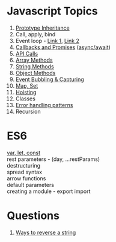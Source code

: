 # Javascript Topics

1) [Prototype Inheritance](https://medium.com/dev-bits/a-perfect-guide-for-cracking-a-javascript-interview-a-developers-perspective-23a5c0fa4d0d)
2) Call, apply, bind
3) Event loop - [Link 1](https://flaviocopes.com/javascript-event-loop/), [Link 2](https://careersjs.com/magazine/javascript-job-queue-microtask/)
4) [Callbacks and Promises](https://www.geeksforgeeks.org/javascript-promises/) ([async/await](https://www.geeksforgeeks.org/async-await-function-in-javascript/))
5) [API Calls](https://levelup.gitconnected.com/all-possible-ways-of-making-an-api-call-in-plain-javascript-c0dee3c11b8b)
6) [Array Methods](https://developer.mozilla.org/en-US/docs/Web/JavaScript/Reference/Global_Objects/Array)
7) [String Methods](https://developer.mozilla.org/en-US/docs/Web/JavaScript/Reference/Global_Objects/String)
8) [Object Methods](https://developer.mozilla.org/en-US/docs/Web/JavaScript/Reference/Global_Objects/Object)
9) [Event Bubbling & Capturing](https://medium.com/dev-bits/a-perfect-guide-for-cracking-a-javascript-interview-a-developers-perspective-23a5c0fa4d0d)
10) [Map, Set](https://javascript.info/map-set)
11) [Hoisting](https://medium.com/@pvivek4/hoisting-demystified-with-popular-interview-questions-38a93ea441ff)
12) Classes
13) [Error handling patterns](https://medium.com/dev-bits/a-perfect-guide-for-cracking-a-javascript-interview-a-developers-perspective-23a5c0fa4d0d)
14) Recursion


# ES6

[var, let, const](https://medium.com/@pvivek4/es6-difference-between-var-let-and-const-with-examples-18c2d5766851) <br>
rest parameters - (day, ...restParams) <br>
destructuring <br>
spread syntax <br>
arrow functions <br>
default parameters <br>
creating a module - export import <br>


# Questions

1) [Ways to reverse a string](https://betterprogramming.pub/5-ways-to-reverse-a-string-in-javascript-466f62845827)
